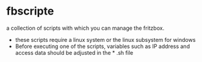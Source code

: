 # fbscripte
a collection of scripts with which you can manage the fritzbox.

- these scripts require a linux system or the linux subsystem for windows
- Before executing one of the scripts, variables such as IP address and access data should be adjusted in the * .sh file
